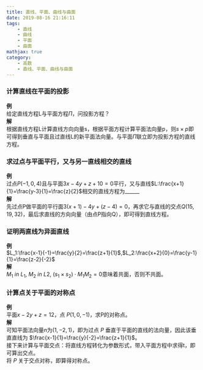 ```yaml
---
title: 直线、平面、曲线与曲面
date: 2019-08-16 21:16:11
tags: 
    - 直线
    - 曲线
    - 平面
    - 曲面
mathjax: true
category:
    - 高数
    - 直线、平面、曲线与曲面
---
```

### 计算直线在平面的投影
**例**  
给定直线方程L与平面方程$\Pi$，问投影方程？  
**解**  
根据直线方程L计算直线方向向量s，根据平面方程计算平面法向量p，则$s\times p$即可得到垂直与平面且过直线L的新平面法向量。与平面$\Pi$联立即为投影方程的直线方程。

### 求过点与平面平行，又与另一直线相交的直线
**例**  
过点$P(-1,0,4)$且与平面$3x-4y+z+10=0$平行，又与直线$L:\frac{x+1}{1}=\frac{y-3}{1}=\frac{z}{2}$相交的直线方程为______  
**解**  
先过点P做平面的平行面$3(x+1)-4y+(z-4)=0$，再求它与直线的交点$Q(15,19,32)$，最后求直线的方向向量（由点P指向Q），即可得到直线方程。

### 证明两直线为异面直线
**例**  
$L_1:\frac{x-1}{-1}=\frac{y}{2}=\frac{z+1}{1}$,$L_2:\frac{x+2}{0}=\frac{y-1}{1}=\frac{z-2}{-2}$  
**解**  
$M_1\ in\ L_1,\ M_2\ in\ L2,\ (s_1\times s_2)\cdot M_1M_2=0$意味着共面，否则不共面。  

### 计算点关于平面的对称点
**例**  
平面$x-2y+z=12$，点 $P(1,0,-1)$，求P的对称点。  
**解**  
可知平面法向量$n$为$(1,-2,1)$，即为过点 $P$ 垂直于平面的直线的法向量，因此该垂直直线为 $\frac{x-1}{1}=\frac{y}{-2}=\frac{z+1}{1}$。  
接下来计算与平面交点：将直线方程转化为参数形式，带入平面方程中求得t，即可算出交点。  
将 $P$ 关于交点对称，即算得对称点。  